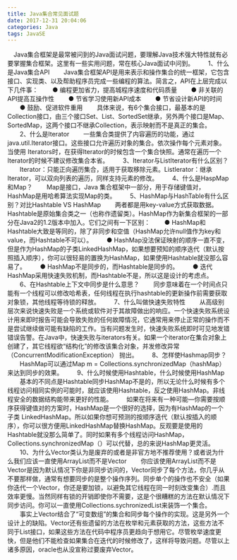 ```yaml
---
title: Java集合常见面试题
date: 2017-12-31 20:04:06
categories: Java
tags: JavaSE
---
```

　Java集合框架是最常被问到的Java面试问题，要理解Java技术强大特性就有必要掌握集合框架。这里有一些实用问题，常在核心Java面试中问到。
　　1、什么是Java集合API
　　Java集合框架API是用来表示和操作集合的统一框架，它包含接口、实现类、以及帮助程序员完成一些编程的算法。简言之，API在上层完成以下几件事：
　　● 编程更加省力，提高城程序速度和代码质量
　　● 非关联的API提高互操作性
　　● 节省学习使用新API成本
　　● 节省设计新API的时间
　　● 鼓励、促进软件重用
　　具体来说，有6个集合接口，最基本的是Collection接口，由三个接口Set、List、SortedSet继承，另外两个接口是Map、SortedMap，这两个接口不继承Collection，表示映射而不是真正的集合。
　　2、什么是Iterator
　　一些集合类提供了内容遍历的功能，通过java.util.Iterator接口。这些接口允许遍历对象的集合。依次操作每个元素对象。当使用 Iterators时，在获得Iterator的时候包含一个集合快照。通常在遍历一个Iterator的时候不建议修改集合本省。
　　3、Iterator与ListIterator有什么区别？
　　Iterator：只能正向遍历集合，适用于获取移除元素。ListIerator：继承Iterator，可以双向列表的遍历，同样支持元素的修改。
　　4、什么是HaspMap和Map？
　　Map是接口，Java 集合框架中一部分，用于存储键值对，HashMap是用哈希算法实现Map的类。
　　5、HashMap与HashTable有什么区别？对比Hashtable VS HashMap
　　两者都是用key-value方式获取数据。Hashtable是原始集合类之一（也称作遗留类）。HashMap作为新集合框架的一部分在Java2的1.2版本中加入。它们之间有一下区别：
　　● HashMap和Hashtable大致是等同的，除了非同步和空值（HashMap允许null值作为key和value，而Hashtable不可以）。
　　● HashMap没法保证映射的顺序一直不变，但是作为HashMap的子类LinkedHashMap，如果想要预知的顺序迭代（默认按照插入顺序），你可以很轻易的置换为HashMap，如果使用Hashtable就没那么容易了。
　　● HashMap不是同步的，而Hashtable是同步的。
　　● 迭代HashMap采用快速失败机制，而Hashtable不是，所以这是设计的考虑点。
　　6、在Hashtable上下文中同步是什么意思？
　　同步意味着在一个时间点只能有一个线程可以修改哈希表，任何线程在执行hashtable的更新操作前需要获取对象锁，其他线程等待锁的释放。
　　7、什么叫做快速失败特性
　　从高级别层次来说快速失败是一个系统或软件对于其故障做出的响应。一个快速失败系统设计用来即时报告可能会导致失败的任何故障情况，它通常用来停止正常的操作而不是尝试继续做可能有缺陷的工作。当有问题发生时，快速失败系统即时可见地发错错误告警。在Java中，快速失败与iterators有关。如果一个iterator在集合对象上创建了，其它线程欲“结构化”的修改该集合对象，并发修改异常 （ConcurrentModificationException） 抛出。
　　8、怎样使Hashmap同步？
　　HashMap可以通过Map m = Collections.synchronizedMap（hashMap）来达到同步的效果。
　　9、什么时候使用Hashtable，什么时候使用HashMap
　　基本的不同点是Hashtable同步HashMap不是的，所以无论什么时候有多个线程访问相同实例的可能时，就应该使用Hashtable，反之使用HashMap。非线程安全的数据结构能带来更好的性能。
　　如果在将来有一种可能—你需要按顺序获得键值对的方案时，HashMap是一个很好的选择，因为有HashMap的一个子类 LinkedHashMap。所以如果你想可预测的按顺序迭代（默认按插入的顺序），你可以很方便用LinkedHashMap替换HashMap。反观要是使用的Hashtable就没那么简单了。同时如果有多个线程访问HashMap，Collections.synchronizedMap（）可以代替，总的来说HashMap更灵活。
　　10、为什么Vector类认为是废弃的或者是非官方地不推荐使用？或者说为什么我们应该一直使用ArrayList而不是Vector
　　你应该使用ArrayList而不是Vector是因为默认情况下你是非同步访问的，Vector同步了每个方法，你几乎从不要那样做，通常有想要同步的是整个操作序列。同步单个的操作也不安全（如果你迭代一个Vector，你还是要加锁，以避免其它线程在同一时刻改变集合）.而且效率更慢。当然同样有锁的开销即使你不需要，这是个很糟糕的方法在默认情况下同步访问。你可以一直使用Collections.sychronizedList来装饰一个集合。
　　事实上Vector结合了“可变数组”的集合和同步每个操作的实现。这是另外一个设计上的缺陷。Vector还有些遗留的方法在枚举和元素获取的方法，这些方法不同于List接口，如果这些方法在代码中程序员更趋向于想用它。尽管枚举速度更快，但是他们不能检查如果集合在迭代的时候修改了，这样将导致问题。尽管以上诸多原因，oracle也从没宣称过要废弃Vector。